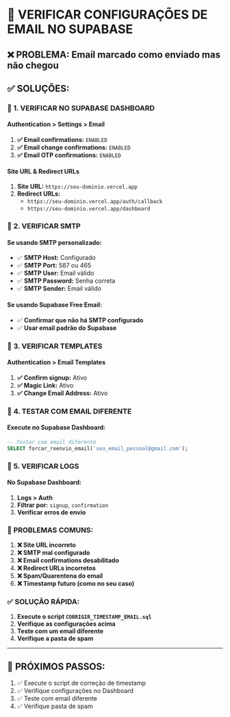 # 🚨 VERIFICAR CONFIGURAÇÕES DE EMAIL NO SUPABASE

## ❌ **PROBLEMA:** Email marcado como enviado mas não chegou

## ✅ **SOLUÇÕES:**

### 🔧 **1. VERIFICAR NO SUPABASE DASHBOARD**

#### **Authentication > Settings > Email**

1. **✅ Email confirmations:** `ENABLED`
2. **✅ Email change confirmations:** `ENABLED` 
3. **✅ Email OTP confirmations:** `ENABLED`

#### **Site URL & Redirect URLs**

1. **Site URL:** `https://seu-dominio.vercel.app`
2. **Redirect URLs:** 
   - `https://seu-dominio.vercel.app/auth/callback`
   - `https://seu-dominio.vercel.app/dashboard`

### 🔧 **2. VERIFICAR SMTP**

#### **Se usando SMTP personalizado:**
- ✅ **SMTP Host:** Configurado
- ✅ **SMTP Port:** 587 ou 465
- ✅ **SMTP User:** Email válido
- ✅ **SMTP Password:** Senha correta
- ✅ **SMTP Sender:** Email válido

#### **Se usando Supabase Free Email:**
- ✅ **Confirmar que não há SMTP configurado**
- ✅ **Usar email padrão do Supabase**

### 🔧 **3. VERIFICAR TEMPLATES**

#### **Authentication > Email Templates**

1. **✅ Confirm signup:** Ativo
2. **✅ Magic Link:** Ativo  
3. **✅ Change Email Address:** Ativo

### 🔧 **4. TESTAR COM EMAIL DIFERENTE**

#### **Execute no Supabase Dashboard:**

```sql
-- Testar com email diferente
SELECT forcar_reenvio_email('seu_email_pessoal@gmail.com');
```

### 🔧 **5. VERIFICAR LOGS**

#### **No Supabase Dashboard:**
1. **Logs > Auth**
2. **Filtrar por:** `signup`, `confirmation`
3. **Verificar erros de envio**

### 🚨 **PROBLEMAS COMUNS:**

1. **❌ Site URL incorreto**
2. **❌ SMTP mal configurado**
3. **❌ Email confirmations desabilitado**
4. **❌ Redirect URLs incorretos**
5. **❌ Spam/Quarentena do email**
6. **❌ Timestamp futuro (como no seu caso)**

### ✅ **SOLUÇÃO RÁPIDA:**

1. **Execute o script `CORRIGIR_TIMESTAMP_EMAIL.sql`**
2. **Verifique as configurações acima**
3. **Teste com um email diferente**
4. **Verifique a pasta de spam**

---

## 🎯 **PRÓXIMOS PASSOS:**

1. ✅ Execute o script de correção de timestamp
2. ✅ Verifique configurações no Dashboard
3. ✅ Teste com email diferente
4. ✅ Verifique pasta de spam
